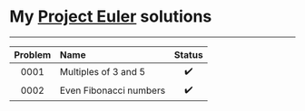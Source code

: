 # My [Project Euler](https://projecteuler.net/) solutions

---

| Problem   | Name                                                    | Status                 |
|:---------:|:--------------------------------------------------------|:----------------------:|
| 0001      | Multiples of 3 and 5                                    | :heavy_check_mark:     |
| 0002      | Even Fibonacci numbers                                  | :heavy_check_mark:     |